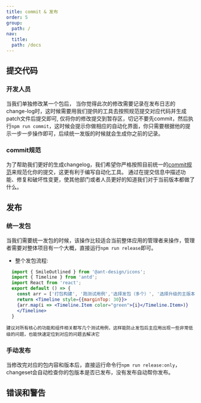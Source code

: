 ```yaml
---
title: commit & 发布
order: 5
group:
  path: /
nav:
  title:
  path: /docs
---
```


## 提交代码

### 开发人员

当我们单独修改某一个包后， 当你觉得此次的修改需要记录在发布日志的change-log时，这时候需要用我们提供的工具去按照规范提交对应代码并生成patch文件后提交即可, 仅将你的修改提交到暂存区，切记不要先commit，然后执行`npm run commit`，这时候会提示你做相应的自动化界面，你只需要根据他的提示一步一步操作即可，后续统一发版的时候就会生成你之前的记录。 
### commit规范
为了帮助我们更好的生成changelog，我们希望你严格按照目前统一的[commit规范](https://www.conventionalcommits.org/zh-hans/v1.0.0/)来规范化你的提交，这更有利于编写自动化工具。 通过在提交信息中描述功能、修复和破坏性变更，使其他部门或者人员更好的知道我们对于当前版本都做了什么。
## 发布
### 统一发包
当我们需要统一发包的时候，该操作比较适合当前整体应用的管理者来操作，管理者需要对整体项目有一个大概，直接运行`npm run release`即可。
- 整个发包流程: 
```jsx
  import { SmileOutlined } from '@ant-design/icons';
  import { Timeline } from 'antd';
  import React from 'react';
  export default () => {
    const arr = ['打包构建', '跑测试用例','选择发包（多个）', '选择升级的主版本包', '自动升级其他相关有依赖的包(升级版本)', '打版本tag','生成日志change-log', '写入到dumi文档', '发布npm']
    return <Timeline style={{marginTop: 30}}>
    {arr.map(i => <Timeline.Item color="green">{i}</Timeline.Item>)}
    </Timeline>
  }
```
`建议对所有核心的功能和组件相关都写几个测试用例，这样能防止发包后主应用出现一些非常低级的问题，也能快速定位到对应的问题去解决它`
### 手动发布

当修改完对应的包内容和版本后，直接运行命令行`npm run release:only`，  changeset会自动检查你的包版本是否已发布，没有发布自动帮你发布。


## 错误和警告
